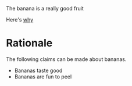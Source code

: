 The banana is a really good fruit

Here's [why](#rationale)

# <a name="rationale"></a>Rationale

The following claims can be made about bananas.

* Bananas taste good
* Bananas are fun to peel
